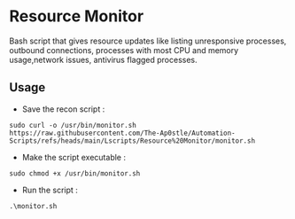 # Resource Monitor
Bash script that gives resource updates like listing unresponsive processes, outbound connections, processes with most CPU and memory usage,network issues, antivirus flagged processes.

## Usage 
- Save the recon script : 
```
sudo curl -o /usr/bin/monitor.sh https://raw.githubusercontent.com/The-Ap0stle/Automation-Scripts/refs/heads/main/Lscripts/Resource%20Monitor/monitor.sh
```
- Make the script executable :
```
sudo chmod +x /usr/bin/monitor.sh
```
- Run the script :
```
.\monitor.sh
```